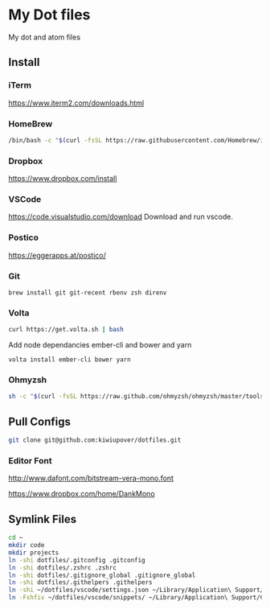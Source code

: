 # My Dot files
My dot and atom files

## Install
### iTerm
https://www.iterm2.com/downloads.html

### HomeBrew
```sh
/bin/bash -c "$(curl -fsSL https://raw.githubusercontent.com/Homebrew/install/HEAD/install.sh)"
```

### Dropbox
https://www.dropbox.com/install

### VSCode
https://code.visualstudio.com/download
Download and run vscode.

### Postico
https://eggerapps.at/postico/


### Git
```
brew install git git-recent rbenv zsh direnv
```

### Volta
```sh
curl https://get.volta.sh | bash
```

Add node dependancies ember-cli and bower and yarn
```
volta install ember-cli bower yarn
```

### Ohmyzsh
```sh
sh -c "$(curl -fsSL https://raw.github.com/ohmyzsh/ohmyzsh/master/tools/install.sh)"
```

## Pull Configs
```sh
git clone git@github.com:kiwiupover/dotfiles.git
```

### Editor Font
http://www.dafont.com/bitstream-vera-mono.font

https://www.dropbox.com/home/DankMono


## Symlink Files

```sh
cd ~
mkdir code
mkdir projects
ln -shi dotfiles/.gitconfig .gitconfig
ln -shi dotfiles/.zshrc .zshrc
ln -shi dotfiles/.gitignore_global .gitignore_global
ln -shi dotfiles/.githelpers .githelpers
ln -shi ~/dotfiles/vscode/settings.json ~/Library/Application\ Support/Code/User/settings.json
ln -Fshfiv ~/dotfiles/vscode/snippets/ ~/Library/Application\ Support/Code/User
```
